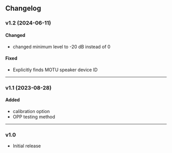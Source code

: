 ## Changelog

### v1.2 (2024-06-11)
#### Changed
- changed minimum level to -20 dB instead of 0
#### Fixed
- Explicitly finds MOTU speaker device ID

---

### v1.1 (2023-08-28)
  
#### Added
- calibration option
- OPP testing method

---

### v1.0
- Initial release
 

